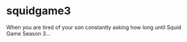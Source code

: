 # squidgame3
When you are tired of your son constantly asking how long until Squid Game Season 3... 
